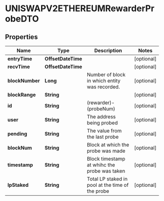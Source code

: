 

# UNISWAPV2ETHEREUMRewarderProbeDTO



## Properties

| Name | Type | Description | Notes |
|------------ | ------------- | ------------- | -------------|
|**entryTime** | **OffsetDateTime** |  |  [optional] |
|**recvTime** | **OffsetDateTime** |  |  [optional] |
|**blockNumber** | **Long** | Number of block in which entity was recorded. |  [optional] |
|**blockRange** | **String** |  |  [optional] |
|**id** | **String** | (rewarder)-(probeNum) |  [optional] |
|**user** | **String** | The address being probed |  [optional] |
|**pending** | **String** | The value from the last probe |  [optional] |
|**blockNum** | **String** | Block at which the probe was made |  [optional] |
|**timestamp** | **String** | Block timestamp at whihc the probe was taken |  [optional] |
|**lpStaked** | **String** | Total LP staked in pool at the time of the probe |  [optional] |



